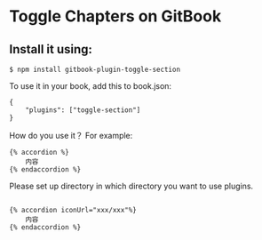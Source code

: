 # Toggle Chapters on GitBook

## Install it using:

```$ npm install gitbook-plugin-toggle-section```

To use it in your book, add this to book.json:
```
{
    "plugins": ["toggle-section"]
}
```

How do you use it？ For example:
```
{% accordion %}
    内容
{% endaccordion %}
```

Please set up directory in which directory you want to use plugins.
```

{% accordion iconUrl="xxx/xxx"%}
    内容
{% endaccordion %}


```